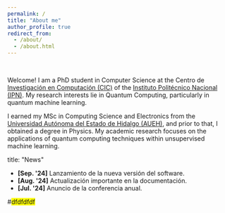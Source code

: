 ```yaml
---
permalink: /
title: "About me"
author_profile: true
redirect_from: 
  - /about/
  - /about.html
---
```

 
<br>

Welcome! I am a PhD student in Computer Science at the Centro de [Investigación en Computación (CIC)](https://www.cic.ipn.mx/) of the [Instituto Politécnico Nacional (IPN)](https://www.ipn.mx/). My research interests lie in Quantum Computing, particularly in quantum machine learning. 

I earned my MSc in Computing Science and Electronics from the [Universidad Autónoma del Estado de Hidalgo (AUEH)](https://www.uaeh.edu.mx/), and prior to that, I obtained a degree in Physics. 
My academic research focuses on the applications of quantum computing techniques within unsupervised machine learning.

title: "News"

- **[Sep. '24]** Lanzamiento de la nueva versión del software.
- **[Aug. '24]** Actualización importante en la documentación.
- **[Jul. '24]** Anuncio de la conferencia anual.

#<span style="background-color:yellow;">dfdfdfdf</span>
